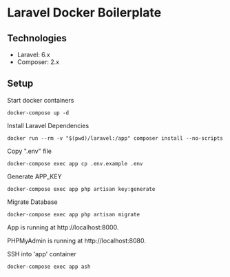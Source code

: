 # Laravel Docker Boilerplate

## Technologies

- Laravel: 6.x
- Composer: 2.x

## Setup

Start docker containers

`docker-compose up -d`

Install Laravel Dependencies

`docker run --rm -v "$(pwd)/laravel:/app" composer install --no-scripts`

Copy ".env" file

`docker-compose exec app cp .env.example .env`

Generate APP_KEY

`docker-compose exec app php artisan key:generate`

Migrate Database

`docker-compose exec app php artisan migrate`

App is running at http://localhost:8000.

PHPMyAdmin is running at http://localhost:8080.

SSH into 'app' container

`docker-compose exec app ash`
